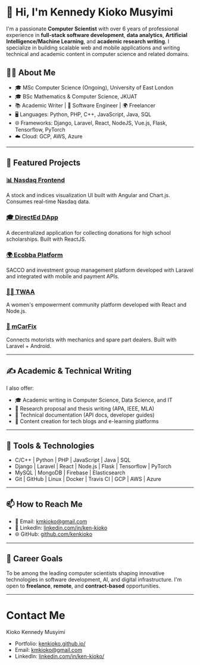 <!---
kenkioko/kenkioko is a ✨ special ✨ repository because its `README.md` (this file) appears on your GitHub profile.
You can click the Preview link to take a look at your changes.
--->

# 👋 Hi, I'm Kennedy Kioko Musyimi

I'm a passionate **Computer Scientist** with over 6 years of professional experience in **full-stack software development**, **data analytics**, **Artificial Intelligence/Machine Learning**, and **academic research writing**. I specialize in building scalable web and mobile applications and writing technical and academic content in computer science and related domains.

## 🧑‍💻 About Me
- 🎓 MSc Computer Science (Ongoing), University of East London
- 🎓 BSc Mathematics & Computer Science, JKUAT
- 📚 Academic Writer | 🔧 Software Engineer | 🌍 Freelancer
- 🖥️ Languages: Python, PHP, C++, JavaScript, Java, SQL
- 🌐 Frameworks: Django, Laravel, React, NodeJS, Vue.js, Flask, Tensorflow, PyTorch
- ☁️ Cloud: GCP, AWS, Azure

---

## 🚀 Featured Projects

### [📊 Nasdaq Frontend](https://github.com/kenkioko/Nasdaq-Frontend)
A stock and indices visualization UI built with Angular and Chart.js. Consumes real-time Nasdaq data.

### [🎓 DirectEd DApp](https://github.com/kenkioko/DirectEd-Frontend)
A decentralized application for collecting donations for high school scholarships. Built with ReactJS.

### [🌍 Ecobba Platform](https://ecobba.com/)
SACCO and investment group management platform developed with Laravel and integrated with mobile and payment APIs.

### [👩‍💻 TWAA](https://twaa.io/)
A women's empowerment community platform developed with React and Node.js.

### [🚗 mCarFix](https://www.mcarfix.com/)
Connects motorists with mechanics and spare part dealers. Built with Laravel + Android.

---

## ✍️ Academic & Technical Writing

I also offer:
- 🎓 Academic writing in Computer Science, Data Science, and IT
- 📝 Research proposal and thesis writing (APA, IEEE, MLA)
- 📄 Technical documentation (API docs, developer guides)
- 🧠 Content creation for tech blogs and e-learning platforms

---

## 🧰 Tools & Technologies

- C/C++ | Python | PHP | JavaScript | Java | SQL
- Django | Laravel | React | Node.js | Flask | Tensorflow | PyTorch
- MySQL | MongoDB | Firebase | Elasticsearch
- Git | GitHub | Linux | Docker | Travis CI | GCP | AWS | Azure

---

## 📫 How to Reach Me
- 📧 Email: [kmkioko@gmail.com](mailto:kmkioko@gmail.com)
- 🔗 LinkedIn: [linkedin.com/in/ken-kioko](https://linkedin.com/in/ken-kioko)
- 🌐 GitHub: [github.com/kenkioko](https://github.com/kenkioko)

---

## 🎯 Career Goals
To be among the leading computer scientists shaping innovative technologies in software development, AI, and digital infrastructure. I'm open to **freelance**, **remote**, and **contract-based** opportunities.

---

# Contact Me
Kioko Kennedy Musyimi

- Portfolio: [kenkioko.github.io/](https://kenkioko.github.io/)
- Email: [kmkioko@gmail.com](mailto:kmkioko@gmail.com)
- LinkedIn: [linkedin.com/in/ken-kioko/](https://www.linkedin.com/in/ken-kioko/)
